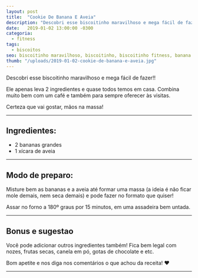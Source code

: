 ```yaml
---
layout: post
title:  "Cookie De Banana E Aveia"
description: "Descobri esse biscoitinho maravilhoso e mega fácil de fazer! Ele apenas leva 2 ingredientes e quase todos temos em casa."
date:   2019-01-02 13:00:00 -0300
categoria:
  - fitness
tags:
  - biscoitos
seo: biscoitinho maravilhoso, biscoitinho, biscoitinho fitness, banana e aveia, biscoito de aveia, biscoito e banana, biscoito de banana
thumb: "/uploads/2019-01-02-cookie-de-banana-e-aveia.jpg"
---
```


Descobri esse biscoitinho maravilhoso e mega fácil de fazer!!

Ele apenas leva 2 ingredientes e quase todos temos em casa. Combina muito bem com um café e também para sempre oferecer às visitas.

Certeza que vai gostar, mãos na massa!

---

## Ingredientes:
  - 2 bananas grandes
  - 1 xícara de aveia

---

## Modo de preparo:
Misture bem as bananas e a aveia até formar uma massa (a ideia é não ficar mole demais, nem seca demais) e pode fazer no formato que quiser!

Assar no forno a 180º graus por 15 minutos, em uma assadeira bem untada.

---

## Bonus e sugestao
Você pode adicionar outros ingredientes também! Fica bem legal com nozes, frutas secas, canela em pó, gotas de chocolate e etc.

Bom apetite e nos diga nos comentários o que achou da receita! ❤️

---
